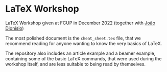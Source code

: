 # LaTeX Workshop
LaTeX Workshop given at FCUP in December 2022 (together with [João Dionísio](https://github.com/Joao-Dionisio))

The most polished document is the `cheat_sheet.tex` file, that we recommend reading for anyone wanting to know the very basics of LaTeX.

The repository also includes an article example and a beamer example, containing some of the basic LaTeX commands, that were used during the workshop itself, and are less suitable to being read by themselves.

